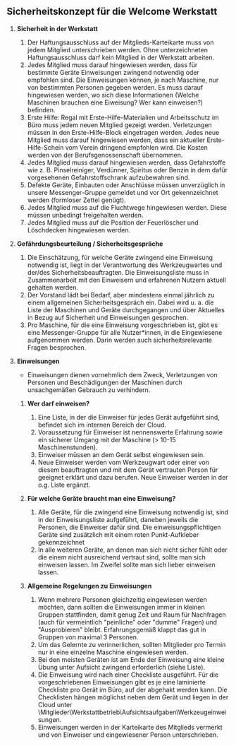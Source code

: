 ## Sicherheitskonzept für die Welcome Werkstatt

1. **Sicherheit in der Werkstatt**
    1. Der Haftungsausschluss auf der Mitglieds-Karteikarte muss von jedem Mitglied unterschrieben werden. Ohne unterzeichneten Haftungsausschluss darf kein Mitglied in der Werkstatt arbeiten.
    2. Jedes Mitglied muss darauf hingewiesen werden, dass für bestimmte Geräte Einweisungen zwingend notwendig oder empfohlen sind. Die Einweisungen können, je nach Maschine, nur von bestimmten Personen gegeben werden. Es muss darauf hingewiesen werden, wo sich diese Informationen (Welche Maschinen brauchen eine Eiweisung? Wer kann einweisen?) befinden.
    3. Erste Hilfe: Regal mit Erste-Hilfe-Materialien und Arbeitsschutz im Büro muss jedem neuen Mitglied gezeigt werden. Verletzungen müssen in den Erste-Hilfe-Block eingetragen werden. Jedes neue Mitglied muss darauf hingewiesen werden, dass ein aktueller Erste-Hilfe-Schein vom Verein dringend empfohlen wird. Die Kosten werden von der Berufsgenossenschaft übernommen.
    4. Jedes Mitglied muss darauf hingewiesen werden, dass Gefahrstoffe wie z. B. Pinselreiniger, Verdünner, Spiritus oder Benzin in dem dafür vorgesehenen Gefahrstoffschrank aufzubewahren sind.
    5. Defekte Geräte, Einbauten oder Anschlüsse müssen unverzüglich in unsere Messenger-Gruppe gemeldet und vor Ort gekennzeichnet werden (formloser Zettel genügt).
    6. Jedes Mitglied muss auf die Fluchtwege hingewiesen werden. Diese müssen unbedingt freigehalten werden.
    7. Jedes Mitglied muss auf die Position der Feuerlöscher und Löschdecken hingewiesen werden.
    
2. **Gefährdungsbeurteilung / Sicherheitsgespräche**
    1. Die Einschätzung, für welche Geräte zwingend eine Einweisung notwendig ist, liegt in der Verantwortung des Werkzeugwartes und der/des Sicherheitsbeauftragten. Die Einweisungsliste muss in Zusammenarbeit mit den Einweisern und erfahrenen Nutzern aktuell gehalten werden.
    2. Der Vorstand lädt bei Bedarf, aber mindestens einmal jährlich zu einem allgemeinen Sicherheitsgespräch ein. Dabei wird u. a. die Liste der Maschinen und Geräte durchgegangen und über Aktuelles in Bezug auf Sicherheit und Einweisungen gesprochen.
    3. Pro Maschine, für die eine Einweisung vorgeschrieben ist, gibt es eine Messenger-Gruppe für alle Nutzer*innen, in die Eingewiesene aufgenommen werden. Darin werden auch sicherheitsrelevante Fragen besprochen.
       
3. **Einweisungen**
    - Einweisungen dienen vornehmlich dem Zweck, Verletzungen von Personen und Beschädigungen der Maschinen durch unsachgemäßen Gebrauch zu verhindern.
    1. **Wer darf einweisen?**
        1. Eine Liste, in der die Einweiser für jedes Gerät aufgeführt sind, befindet sich im internen Bereich der Cloud.
        2. Voraussetzung für Einweiser ist nennenswerte Erfahrung sowie ein sicherer Umgang mit der Maschine (> 10-15 Maschinenstunden).
        3. Einweiser müssen an dem Gerät selbst eingewiesen sein.
        4. Neue Einweiser werden vom Werkzeugwart oder einer von diesem beauftragten und mit dem Gerät vertrauten Person für geeignet erklärt und dazu berufen. Neue Einweiser werden in der o.g. Liste ergänzt.

    2. **Für welche Geräte braucht man eine Einweisung?**
        1. Alle Geräte, für die zwingend eine Einweisung notwendig ist, sind in der Einweisungsliste aufgeführt, daneben jeweils die Personen, die Einweiser dafür sind. Die einweisungspflichtigen Geräte sind zusätzlich mit einem roten Punkt-Aufkleber gekennzeichnet
        2. In alle weiteren Geräte, an denen man sich nicht sicher fühlt oder die einem nicht ausreichend vertraut sind, sollte man sich einweisen lassen. Im Zweifel sollte man sich lieber einweisen lassen.

    3. **Allgemeine Regelungen zu Einweisungen**
        1. Wenn mehrere Personen gleichzeitig eingewiesen werden möchten, dann sollten die Einweisungen immer in kleinen Gruppen stattfinden, damit genug Zeit und Raum für Nachfragen (auch für vermeintlich "peinliche" oder "dumme" Fragen) und "Ausprobieren" bleibt. Erfahrungsgemäß klappt das gut in Gruppen von maximal 3 Personen.
        2. Um das Gelernte zu verinnerlichen, sollten Mitglieder pro Termin nur in eine einzelne Maschine eingewiesen werden.
        3. Bei den meisten Geräten ist am Ende der Einweisung eine kleine Übung unter Aufsicht zwingend erforderlich (siehe Liste).
        4. Die Einweisung wird nach einer Checkliste ausgeführt. Für die vorgeschriebenen Einweisungen gibt es je eine laminierte Checkliste pro Gerät im Büro, auf der abgehakt werden kann. Die Checklisten hängen möglichst neben dem Gerät und liegen in der Cloud unter \Mitglieder\Werkstattbetrieb\Aufsichtsaufgaben\Werkzeugeinweisungen.
        5. Einweisungen werden in der Karteikarte des Mitglieds vermerkt und von Einweiser und eingewiesener Person unterschrieben.
